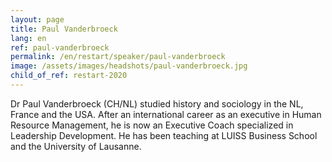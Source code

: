 ```yaml
---
layout: page
title: Paul Vanderbroeck
lang: en
ref: paul-vanderbroeck
permalink: /en/restart/speaker/paul-vanderbroeck
image: /assets/images/headshots/paul-vanderbroeck.jpg
child_of_ref: restart-2020
---
```


Dr Paul Vanderbroeck (CH/NL) studied history and sociology in the NL, France and the USA.
After an international career as an executive in Human Resource Management, he is now an
Executive Coach specialized in Leadership Development. He has been teaching at LUISS
Business School and the University of Lausanne.
